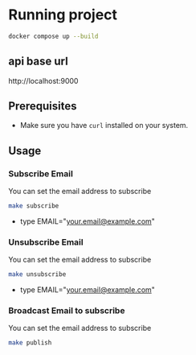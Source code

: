 # Running project

```sh
docker compose up --build
```

## api base url
http://localhost:9000

## Prerequisites
- Make sure you have `curl` installed on your system.

## Usage

### Subscribe Email 

You can set the email address to subscribe
```sh
make subscribe
```
- type EMAIL="your.email@example.com"

### Unsubscribe Email 

You can set the email address to subscribe
```sh
make unsubscribe
```
- type EMAIL="your.email@example.com"

### Broadcast Email to subscribe

You can set the email address to subscribe
```sh
make publish
```